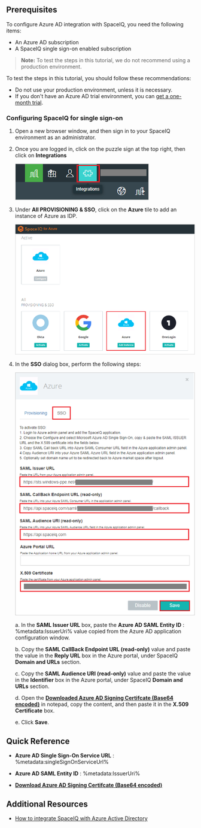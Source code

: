 ## Prerequisites

To configure Azure AD integration with SpaceIQ, you need the following items:

- An Azure AD subscription
- A SpaceIQ single sign-on enabled subscription

> **Note:**
> To test the steps in this tutorial, we do not recommend using a production environment.

To test the steps in this tutorial, you should follow these recommendations:

- Do not use your production environment, unless it is necessary.
- If you don't have an Azure AD trial environment, you can [get a one-month trial](https://azure.microsoft.com/pricing/free-trial/).

### Configuring SpaceIQ for single sign-on

1.  Open a new browser window, and then sign in to your SpaceIQ environment as an administrator.

2. Once you are logged in, click on the puzzle sign at the top right, then click on **Integrations**

	![Account settings](./media/setting1.png) 

3. Under **All PROVISIONING & SSO**, click on the **Azure** tile to add an instance of Azure as IDP.

	![SAML icon](./media/setting2.png)

4. In the **SSO** dialog box, perform the following steps:

    ![SAML Authentication Settings](./media/setting3.png)

	a. In the **SAML Issuer URL** box, paste the **Azure AD SAML Entity ID** : %metadata:IssuerUri% value copied from the Azure AD application configuration window.
	
	b. Copy the **SAML CallBack Endpoint URL (read-only)** value and paste the value in the **Reply URL** box in the Azure portal, under SpaceIQ **Domain and URLs** section.
	
	c. Copy the **SAML Audience URI (read-only)** value and paste the value in the **Identifier** box in the Azure portal, under SpaceIQ **Domain and URLs** section.

	d. Open the **[Downloaded Azure AD Signing Certifcate (Base64 encoded)](%metadata:certificateDownloadBase64Url%)** in notepad, copy the content, and then paste it in the **X.509 Certificate** box.
	
	e. Click **Save**.

## Quick Reference

* **Azure AD Single Sign-On Service URL** : %metadata:singleSignOnServiceUrl%

* **Azure AD SAML Entity ID** : %metadata:IssuerUri%

* **[Download Azure AD Signing Certifcate (Base64 encoded)](%metadata:certificateDownloadBase64Url%)**

## Additional Resources

* [How to integrate SpaceIQ with Azure Active Directory](https://docs.microsoft.com/en-us/azure/active-directory/active-directory-saas-spaceiq-tutorial)
